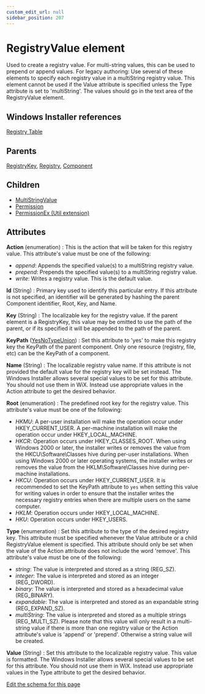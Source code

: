 ```yaml
---
custom_edit_url: null
sidebar_position: 207
---
```

# RegistryValue element
Used to create a registry value. For multi-string values, this can be used to prepend or append values.  For legacy authoring: Use several of these elements to specify each registry value in a multiString registry value. This element cannot be used if the Value attribute is specified unless the Type attribute is set to 'multiString'. The values should go in the text area of the RegistryValue element.

## Windows Installer references
[Registry Table](https://docs.microsoft.com/en-us/windows/win32/msi/registry-table)

## Parents
[RegistryKey](registrykey.md), [Registry](registry.md), [Component](component.md)

## Children
* [MultiStringValue](multistringvalue.md) 
* [Permission](permission.md) 
* [PermissionEx (Util extension)](../util/permissionex.md) 

## Attributes
**Action** (enumeration)
  : This is the action that will be taken for this registry value. This attribute's value must be one of the following:
- *append*: Appends the specified value(s) to a multiString registry value.
- *prepend*: Prepends the specified value(s) to a multiString registry value.
- *write*: Writes a registry value. This is the default value.

**Id** (String)
  : Primary key used to identify this particular entry. If this attribute is not specified, an identifier will be generated by hashing the parent Component identifier, Root, Key, and Name.

**Key** (String)
  : The localizable key for the registry value. If the parent element is a RegistryKey, this value may be omitted to use the path of the parent, or if its specified it will be appended to the path of the parent.

**KeyPath** ([YesNoTypeUnion](yesnotype.md 'Values of this type will either be "yes"/"true" or "no"/"false".'))
  : Set this attribute to 'yes' to make this registry key the KeyPath of the parent component. Only one resource (registry, file, etc) can be the KeyPath of a component.

**Name** (String)
  : The localizable registry value name. If this attribute is not provided the default value for the registry key will be set instead. The Windows Installer allows several special values to be set for this attribute. You should not use them in WiX. Instead use appropriate values in the Action attribute to get the desired behavior.

**Root** (enumeration)
  : The predefined root key for the registry value. This attribute's value must be one of the following:
- *HKMU*: A per-user installation will make the operation occur under HKEY_CURRENT_USER. A per-machine installation will make the operation occur under HKEY_LOCAL_MACHINE.
- *HKCR*: Operation occurs under HKEY_CLASSES_ROOT. When using Windows 2000 or later, the installer writes or removes the value from the HKCU\Software\Classes hive during per-user installations. When using Windows 2000 or later operating systems, the installer writes or removes the value from the HKLM\Software\Classes hive during per-machine installations.
- *HKCU*: Operation occurs under HKEY_CURRENT_USER. It is recommended to set the KeyPath attribute to `yes` when setting this value for writing values in order to ensure that the installer writes the necessary registry entries when there are multiple users on the same computer.
- *HKLM*: Operation occurs under HKEY_LOCAL_MACHINE.
- *HKU*: Operation occurs under HKEY_USERS.

**Type** (enumeration)
  : Set this attribute to the type of the desired registry key. This attribute must be specified whenever the Value attribute or a child RegistryValue element is specified. This attribute should only be set when the value of the Action attribute does not include the word 'remove'. This attribute's value must be one of the following:
- *string*: The value is interpreted and stored as a string (REG_SZ).
- *integer*: The value is interpreted and stored as an integer (REG_DWORD).
- *binary*: The value is interpreted and stored as a hexadecimal value (REG_BINARY).
- *expandable*: The value is interpreted and stored as an expandable string (REG_EXPAND_SZ).
- *multiString*: The value is interpreted and stored as a multiple strings (REG_MULTI_SZ). Please note that this value will only result in a multi-string value if there is more than one registry value or the Action attribute's value is 'append' or 'prepend'. Otherwise a string value will be created.

**Value** (String)
  : Set this attribute to the localizable registry value. This value is formatted. The Windows Installer allows several special values to be set for this attribute. You should not use them in WiX. Instead use appropriate values in the Type attribute to get the desired behavior.


[Edit the schema for this page](https://github.com/wixtoolset/web/blob/master/src/xsd4/wix.xsd)
